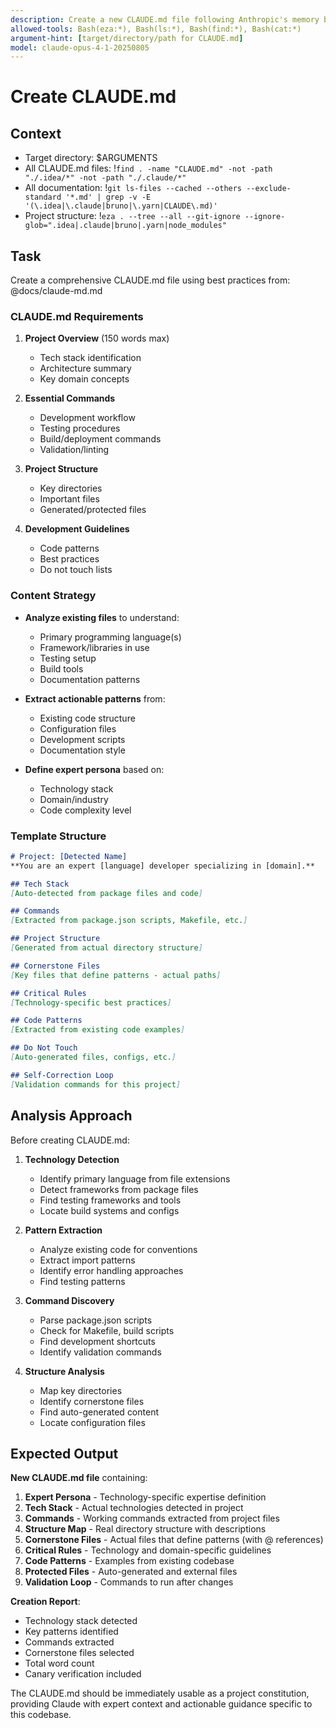 ```yaml
---
description: Create a new CLAUDE.md file following Anthropic's memory best practices
allowed-tools: Bash(eza:*), Bash(ls:*), Bash(find:*), Bash(cat:*)
argument-hint: [target/directory/path for CLAUDE.md]
model: claude-opus-4-1-20250805
---
```


# Create CLAUDE.md

## Context
- Target directory: $ARGUMENTS
- All CLAUDE.md files: !`find . -name "CLAUDE.md" -not -path "./.idea/*" -not -path "./.claude/*"`
- All documentation: !`git ls-files --cached --others --exclude-standard '*.md' | grep -v -E '(\.idea|\.claude|bruno|\.yarn|CLAUDE\.md)'`
- Project structure: !`eza . --tree --all --git-ignore --ignore-glob=".idea|.claude|bruno|.yarn|node_modules"`

## Task

Create a comprehensive CLAUDE.md file using best practices from: @docs/claude-md.md

### CLAUDE.md Requirements

1. **Project Overview** (150 words max)
   - Tech stack identification
   - Architecture summary
   - Key domain concepts

2. **Essential Commands**
   - Development workflow
   - Testing procedures
   - Build/deployment commands
   - Validation/linting

3. **Project Structure**
   - Key directories
   - Important files
   - Generated/protected files

4. **Development Guidelines**
   - Code patterns
   - Best practices
   - Do not touch lists

### Content Strategy

- **Analyze existing files** to understand:
  - Primary programming language(s)
  - Framework/libraries in use
  - Testing setup
  - Build tools
  - Documentation patterns

- **Extract actionable patterns** from:
  - Existing code structure
  - Configuration files
  - Development scripts
  - Documentation style

- **Define expert persona** based on:
  - Technology stack
  - Domain/industry
  - Code complexity level

### Template Structure

```markdown
# Project: [Detected Name]
**You are an expert [language] developer specializing in [domain].**

## Tech Stack
[Auto-detected from package files and code]

## Commands
[Extracted from package.json scripts, Makefile, etc.]

## Project Structure
[Generated from actual directory structure]

## Cornerstone Files
[Key files that define patterns - actual paths]

## Critical Rules
[Technology-specific best practices]

## Code Patterns
[Extracted from existing code examples]

## Do Not Touch
[Auto-generated files, configs, etc.]

## Self-Correction Loop
[Validation commands for this project]
```

## Analysis Approach

Before creating CLAUDE.md:

1. **Technology Detection**
   - Identify primary language from file extensions
   - Detect frameworks from package files
   - Find testing frameworks and tools
   - Locate build systems and configs

2. **Pattern Extraction**
   - Analyze existing code for conventions
   - Extract import patterns
   - Identify error handling approaches
   - Find testing patterns

3. **Command Discovery**
   - Parse package.json scripts
   - Check for Makefile, build scripts
   - Find development shortcuts
   - Identify validation commands

4. **Structure Analysis**
   - Map key directories
   - Identify cornerstone files
   - Find auto-generated content
   - Locate configuration files

## Expected Output

**New CLAUDE.md file** containing:

1. **Expert Persona** - Technology-specific expertise definition
2. **Tech Stack** - Actual technologies detected in project
3. **Commands** - Working commands extracted from project files
4. **Structure Map** - Real directory structure with descriptions
5. **Cornerstone Files** - Actual files that define patterns (with @ references)
6. **Critical Rules** - Technology and domain-specific guidelines
7. **Code Patterns** - Examples from existing codebase
8. **Protected Files** - Auto-generated and external files
9. **Validation Loop** - Commands to run after changes

**Creation Report**:
- Technology stack detected
- Key patterns identified
- Commands extracted
- Cornerstone files selected
- Total word count
- Canary verification included

The CLAUDE.md should be immediately usable as a project constitution, providing Claude with expert context and actionable guidance specific to this codebase.
